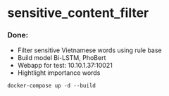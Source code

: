 # sensitive_content_filter
### Done:
- Filter sensitive Vietnamese words using rule base
- Build model Bi-LSTM, PhoBert
- Webapp for test: 10.10.1.37:10021
- Hightlight importance words


```
docker-compose up -d --build
```


